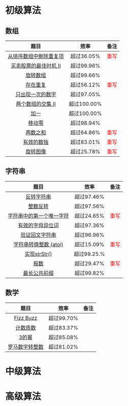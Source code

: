 # 初级算法

## 数组

|                             题目                             |    效率     |             备注              |
| :----------------------------------------------------------: | :---------: | :---------------------------: |
| [从排序数组中删除重复项](https://github.com/duny31030/New_code_of_2019/blob/master/LeetCode/Junior/Array/removeDuplicates.cpp) | 超过36.05%  | <font color = red>重写</font> |
| [买卖股票的最佳时机 II](https://github.com/duny31030/New_code_of_2019/blob/master/LeetCode/Junior/Array/maxProfit.cpp) | 超过99.96%  |                               |
| [旋转数组](https://github.com/duny31030/New_code_of_2019/blob/master/LeetCode/Junior/Array/rotate.cpp) | 超过99.66%  |                               |
| [存在重复](https://github.com/duny31030/New_code_of_2019/blob/master/LeetCode/Junior/Array/containsDuplicate.cpp) | 超过56.12%  | <font color = red>重写</font> |
| [只出现一次的数字](https://github.com/duny31030/New_code_of_2019/blob/master/LeetCode/Junior/Array/singleNumber.cpp) | 超过97.05%  |                               |
| [两个数组的交集 II](https://github.com/duny31030/New_code_of_2019/blob/master/LeetCode/Junior/Array/intersect.cpp) | 超过100.00% |                               |
| [加一](https://github.com/duny31030/New_code_of_2019/blob/master/LeetCode/Junior/Array/plusOne.cpp) | 超过100.00% |                               |
| [移动零](https://github.com/duny31030/New_code_of_2019/blob/master/LeetCode/Junior/Array/moveZeroes.cpp) | 超过98.94%  |                               |
| [两数之和](https://github.com/duny31030/New_code_of_2019/blob/master/LeetCode/Junior/Array/twoSum.cpp) | 超过64.86%  | <font color = red>重写</font> |
| [有效的数独](https://github.com/duny31030/New_code_of_2019/blob/master/LeetCode/Junior/Array/isValidSudoku.cpp) | 超过83.01%  | <font color = red>重写</font> |
| [旋转图像](https://github.com/duny31030/New_code_of_2019/blob/master/LeetCode/Junior/Array/rotateimage.cpp) | 超过25.78%  | <font color = red>重写</font> |



## 字符串

|                             题目                             |    效率     |             备注              |
| :----------------------------------------------------------: | :---------: | :---------------------------: |
| [反转字符串](https://github.com/duny31030/New_code_of_2019/blob/master/LeetCode/Junior/String/reverseString.cpp) | 超过97.46%  |                               |
| [整数反转](https://github.com/duny31030/New_code_of_2019/blob/master/LeetCode/Junior/String/reverse.cpp) | 超过97.56%  |                               |
| [字符串中的第一个唯一字符](https://github.com/duny31030/New_code_of_2019/blob/master/LeetCode/Junior/String/firstUniqChar.cpp) | 超过24.65%  | <font color = red>重写</font> |
| [有效的字母异位词](https://github.com/duny31030/New_code_of_2019/blob/master/LeetCode/Junior/String/isAnagram.cpp) | 超过97.36%  |                               |
|                      [验证回文字符串]()                      | 超过96.96%  |                               |
| [字符串转换整数 (atoi)](https://github.com/duny31030/New_code_of_2019/blob/master/LeetCode/Junior/String/myAtoi.cpp) | 超过15.09%  | <font color = red>重写</font> |
| [实现strStr()](https://github.com/duny31030/New_code_of_2019/blob/master/LeetCode/Junior/String/strStr.cpp) | 超过99.25.% |                               |
| [报数](https://github.com/duny31030/New_code_of_2019/blob/master/LeetCode/Junior/String/countAndSay.cpp) | 超过29.47%  | <font color = red>重写</font> |
| [最长公共前缀](https://github.com/duny31030/New_code_of_2019/blob/master/LeetCode/Junior/String/longestCommonPrefix.cpp) | 超过99.82%  |                               |



## 数学

|                             题目                             |    效率    | 备注 |
| :----------------------------------------------------------: | :--------: | :--: |
| [Fizz Buzz](https://github.com/duny31030/New_code_of_2019/blob/master/LeetCode/Junior/Math/fizzBuzz.cpp) | 超过99.70% |      |
| [计数质数](https://github.com/duny31030/New_code_of_2019/blob/master/LeetCode/Junior/Math/countPrimes.cpp) | 超过83.37% |      |
| [3的幂](https://github.com/duny31030/New_code_of_2019/blob/master/LeetCode/Junior/Math/isPowerOfThree.cpp) | 超过85.08% |      |
| [罗马数字转整数](https://github.com/duny31030/New_code_of_2019/blob/master/LeetCode/Junior/Math/romanToInt.cpp) | 超过81.02% |      |



# 中级算法



# 高级算法